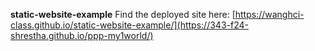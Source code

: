 **static-website-example**
Find the deployed site here: [https://wanghci-class.github.io/static-website-example/](https://343-f24-shrestha.github.io/ppp-my1world/)
